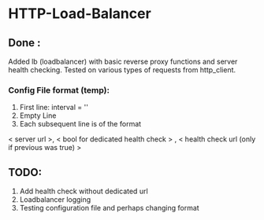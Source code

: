 # HTTP-Load-Balancer
## Done :
Added lb (loadbalancer) with basic reverse proxy functions and server health checking. Tested on various types of requests from http_client.

### Config File format (temp):

1. First line: interval = '<interval in seconds>'
2. Empty Line
3. Each subsequent line is of the format 

&lt; server url &gt;, &lt; bool for dedicated health check &gt; , &lt; health check url (only if previous was true) &gt;

## TODO:
1. Add health check without dedicated url
2. Loadbalancer logging
3. Testing configuration file and perhaps changing format

